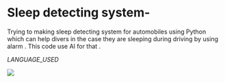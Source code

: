 # Sleep detecting system-
Trying to making sleep detecting system for automobiles using Python which can help divers in the case they are sleeping during driving by using alarm . This code use AI for that .

*LANGUAGE_USED*

   <a href="https://www.w3.org/python/" target="_blank"> <img src="https://img.icons8.com/color/48/000000/pyton.png"/> </a>



